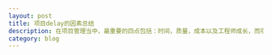 ```yaml
---
layout: post
title: 项目delay的因素总结
description: 在项目管理当中，最重要的四点包括：时间，质量，成本以及工程师成长，而项目延期交付在互联网项目中却是时常发生。本文将结合最近本人所负责项目delay的情况对项目delay的因素进行分析并总结相应的预防措施。
category: blog
---
```

